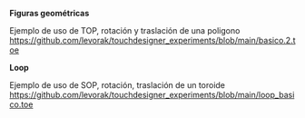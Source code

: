 **Figuras geométricas** 

Ejemplo de uso de TOP, rotación y traslación de una poligono
https://github.com/levorak/touchdesigner_experiments/blob/main/basico.2.toe

**Loop**

Ejemplo de uso de SOP, rotación, traslación de un toroide
https://github.com/levorak/touchdesigner_experiments/blob/main/loop_basico.toe

